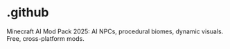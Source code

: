 # .github
Minecraft AI Mod Pack 2025: AI NPCs, procedural biomes, dynamic visuals. Free, cross-platform mods.
